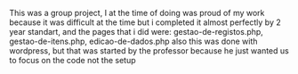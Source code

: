 This was a group project, I at the time of doing was proud of my work because it was difficult at the time but i completed it almost perfectly by 2 year standart, and the pages that i did were: gestao-de-registos.php, gestao-de-itens.php, edicao-de-dados.php
also this was done with wordpress, but that was started by the professor because he just wanted us to focus on the code not the setup
